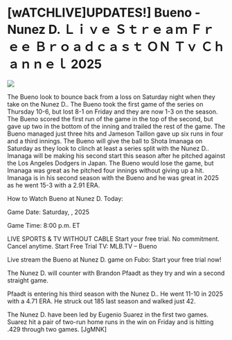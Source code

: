 # [wATCHLIVE]UPDATES!] Bueno - Nunez D. Ｌｉｖｅ Ｓｔｒｅａｍ Ｆｒｅｅ Ｂｒｏａｄｃａｓｔ ＯＮ Ｔｖ Ｃｈａｎｎｅｌ  2025  
  
  
[![](https://i.imgur.com/qSNzIqt.png)](https://movie.rssnews.media/xXzYLFqpF.php)  
  
The Bueno look to bounce back from a loss on Saturday night when they take on the Nunez D.. The Bueno took the first game of the series on Thursday 10-6, but lost 8-1 on Friday and they are now 1-3 on the season. The Bueno scored the first run of the game in the top of the second, but gave up two in the bottom of the inning and trailed the rest of the game. The Bueno managed just three hits and Jameson Taillon gave up six runs in four and a third innings. The Bueno will give the ball to Shota Imanaga on Saturday as they look to clinch at least a series split with the Nunez D.. Imanaga will be making his second start this season after he pitched against the Los Angeles Dodgers in Japan. The Bueno would lose the game, but Imanaga was great as he pitched four innings without giving up a hit. Imanaga is in his second season with the Bueno and he was great in 2025 as he went 15-3 with a 2.91 ERA.

How to Watch Bueno at Nunez D. Today:

Game Date: Saturday, , 2025

Game Time: 8:00 p.m. ET

LIVE SPORTS & TV WITHOUT CABLE
Start your free trial. No commitment. Cancel anytime.
Start Free Trial
TV: MLB.TV – Bueno

Live stream the Bueno at Nunez D. game on Fubo: Start your free trial now!

The Nunez D. will counter with Brandon Pfaadt as they try and win a second straight game.

Pfaadt is entering his third season with the Nunez D.. He went 11-10 in 2025 with a 4.71 ERA. He struck out 185 last season and walked just 42.

The Nunez D. have been led by Eugenio Suarez in the first two games. Suarez hit a pair of two-run home runs in the win on Friday and is hitting .429 through two games. [JgMNK]